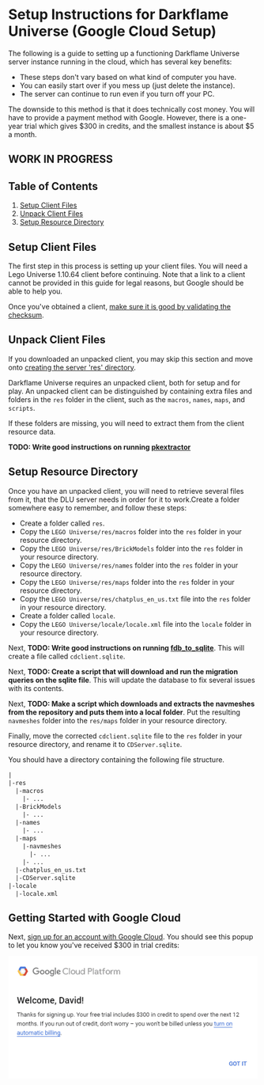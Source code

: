 # Setup Instructions for Darkflame Universe (Google Cloud Setup)

The following is a guide to setting up a functioning Darkflame Universe server instance running in the cloud, which has several key benefits:

- These steps don't vary based on what kind of computer you have.
- You can easily start over if you mess up (just delete the instance).
- The server can continue to run even if you turn off your PC.

The downside to this method is that it does technically cost money. You will have to provide a payment method with Google. However, there is a one-year trial which gives $300 in credits, and the smallest instance is about $5 a month.

## WORK IN PROGRESS

## Table of Contents

1. [Setup Client Files](#setup-client-files)
2. [Unpack Client Files](#unpack-client-files)
3. [Setup Resource Directory](#setup-resource-directory)

## Setup Client Files

The first step in this process is setting up your client files. You will need a Lego Universe 1.10.64 client before continuing. Note that a link to a client cannot be provided in this guide for legal reasons, but Google should be able to help you.

Once you've obtained a client, [make sure it is good by validating the checksum](verify-my-client.md).

## Unpack Client Files

If you downloaded an unpacked client, you may skip this section and move onto [creating the server 'res' directory](#setup-resource-directory).

Darkflame Universe requires an unpacked client, both for setup and for play. An unpacked client can be distinguished by containing extra files and folders in the `res` folder in the client, such as the `macros`, `names`, `maps`, and `scripts`.

If these folders are missing, you will need to extract them from the client resource data.

**TODO: Write good instructions on running [pkextractor](https://github.com/lcdr/utils/blob/master/utils/pkextractor.pyw)**

## Setup Resource Directory

Once you have an unpacked client, you will need to retrieve several files from it, that the DLU server needs in order for it to work.Create a folder somewhere easy to remember, and follow these steps:

* Create a folder called `res`.
* Copy the `LEGO Universe/res/macros` folder into the `res` folder in your resource directory.
* Copy the `LEGO Universe/res/BrickModels` folder into the `res` folder in your resource directory.
* Copy the `LEGO Universe/res/names` folder into the `res` folder in your resource directory.
* Copy the `LEGO Universe/res/maps` folder into the `res` folder in your resource directory.
* Copy the `LEGO Universe/res/chatplus_en_us.txt` file into the `res` folder in your resource directory.
* Create a folder called `locale`.
* Copy the `LEGO Universe/locale/locale.xml` file  into the `locale` folder in your resource directory.

Next, **TODO: Write good instructions on running [fdb_to_sqlite](https://github.com/lcdr/utils/blob/master/utils/fdb_to_sqlite.py)**. This will create a file called `cdclient.sqlite`.

Next, **TODO: Create a script that will download and run the migration queries on the sqlite file**. This will update the database to fix several issues with its contents.

Next, **TODO: Make a script which downloads and extracts the navmeshes from the repository and puts them into a local folder**. Put the resulting `navmeshes` folder into the `res/maps` folder in your resource directory.

Finally, move the corrected `cdclient.sqlite` file to the `res` folder in your resource directory, and rename it to `CDServer.sqlite`.

You should have a directory containing the following file structure.

```
|
|-res
  |-macros
    |- ...
  |-BrickModels
    |- ...
  |-names
    |- ...
  |-maps
    |-navmeshes
      |- ...
    |- ...
  |-chatplus_en_us.txt
  |-CDServer.sqlite
|-locale
  |-locale.xml
```

## Getting Started with Google Cloud

Next, [sign up for an account with Google Cloud](https://cloud.google.com/). You should see this popup to let you know you've received $300 in trial credits:

![](images/google-cloud-trial.png)